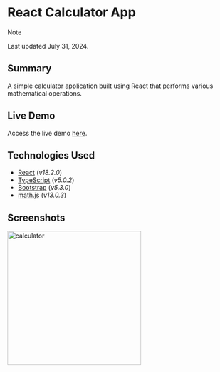# React Calculator App

> [!NOTE]
> Last updated July 31, 2024.

## Summary
A simple calculator application built using React that performs various mathematical operations.

## Live Demo
Access the live demo [here](https://calculator-app.victor-jr.com).

## Technologies Used
- [React](https://react.dev) (*v18.2.0*)
- [TypeScript](https://www.typescriptlang.org) (*v5.0.2*)
- [Bootstrap](https://getbootstrap.com) (*v5.3.0*)
- [math.js](https://mathjs.org) (*v13.0.3*)

## Screenshots
<img width="300" alt="calculator" src="https://github.com/user-attachments/assets/e4952684-165f-4a0d-950d-69a2e082d8a5">
